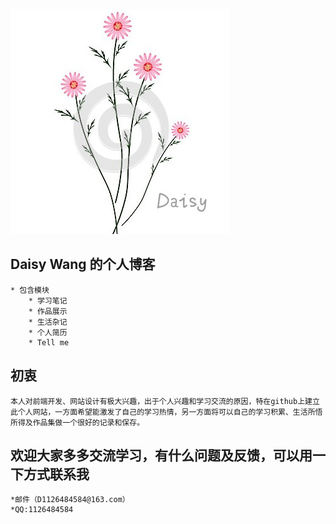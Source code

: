 ![Daisy](Daisy_logo.jpg)
## Daisy Wang 的个人博客
     
    * 包含模块
        * 学习笔记
        * 作品展示
        * 生活杂记
        * 个人简历
        * Tell me
    

## 初衷
    本人对前端开发、网站设计有极大兴趣，出于个人兴趣和学习交流的原因，特在github上建立此个人网站，一方面希望能激发了自己的学习热情，另一方面将可以自己的学习积累、生活所悟所得及作品集做一个很好的记录和保存。
## 欢迎大家多多交流学习，有什么问题及反馈，可以用一下方式联系我
    *邮件（D1126484584@163.com）
    *QQ:1126484584
    